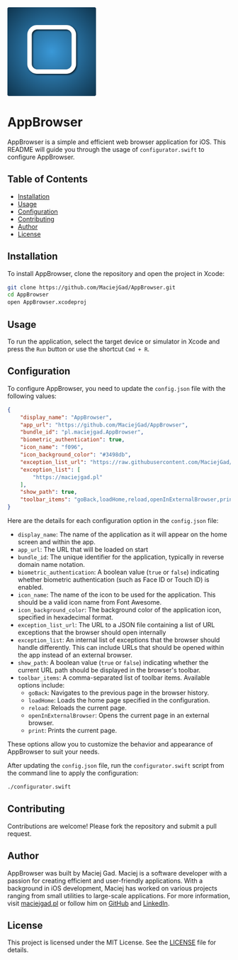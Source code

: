 <img src="output.png" alt="AppBrowser Icon" width="200px">

# AppBrowser
AppBrowser is a simple and efficient web browser application for iOS. This README will guide you through the usage of <code>configurator.swift</code> to configure AppBrowser.

## Table of Contents
- [Installation](#installation)
- [Usage](#usage)
- [Configuration](#configuration)
- [Contributing](#contributing)
- [Author](#author)
- [License](#license)

## Installation

To install AppBrowser, clone the repository and open the project in Xcode:

```sh
git clone https://github.com/MaciejGad/AppBrowser.git
cd AppBrowser
open AppBrowser.xcodeproj
```

## Usage

To run the application, select the target device or simulator in Xcode and press the `Run` button or use the shortcut `Cmd + R`.

## Configuration

To configure AppBrowser, you need to update the `config.json` file with the following values:

```json
{
    "display_name": "AppBrowser",
    "app_url": "https://github.com/MaciejGad/AppBrowser",
    "bundle_id": "pl.maciejgad.AppBrowser",
    "biometric_authentication": true,
    "icon_name": "f096",
    "icon_background_color": "#3498db",
    "exception_list_url": "https://raw.githubusercontent.com/MaciejGad/AppBrowser/refs/heads/main/AppBrowser/url_exceptions.json",
    "exception_list": [
        "https://maciejgad.pl"
    ],
    "show_path": true,
    "toolbar_items": "goBack,loadHome,reload,openInExternalBrowser,print"
}
```

Here are the details for each configuration option in the `config.json` file:

- `display_name`: The name of the application as it will appear on the home screen and within the app.
- `app_url`: The URL that will be loaded on start
- `bundle_id`: The unique identifier for the application, typically in reverse domain name notation.
- `biometric_authentication`: A boolean value (`true` or `false`) indicating whether biometric authentication (such as Face ID or Touch ID) is enabled.
- `icon_name`: The name of the icon to be used for the application. This should be a valid icon name from Font Awesome.
- `icon_background_color`: The background color of the application icon, specified in hexadecimal format.
- `exception_list_url`: The URL to a JSON file containing a list of URL exceptions that the browser should open internally 
- `exception_list`: An internal list of exceptions that the browser should handle differently. This can include URLs that should be opened within the app instead of an external browser.
- `show_path`: A boolean value (`true` or `false`) indicating whether the current URL path should be displayed in the browser's toolbar.
- `toolbar_items`: A comma-separated list of toolbar items. Available options include:
  - `goBack`: Navigates to the previous page in the browser history.
  - `loadHome`: Loads the home page specified in the configuration.
  - `reload`: Reloads the current page.
  - `openInExternalBrowser`: Opens the current page in an external browser.
  - `print`: Prints the current page.
  
These options allow you to customize the behavior and appearance of AppBrowser to suit your needs.

After updating the `config.json` file, run the `configurator.swift` script from the command line to apply the configuration:

```sh
./configurator.swift
```

## Contributing

Contributions are welcome! Please fork the repository and submit a pull request.

## Author

AppBrowser was built by Maciej Gad. Maciej is a software developer with a passion for creating efficient and user-friendly applications. With a background in iOS development, Maciej has worked on various projects ranging from small utilities to large-scale applications. For more information, visit [maciejgad.pl](https://maciejgad.pl) or follow him on [GitHub](https://github.com/MaciejGad) and [LinkedIn](https://www.linkedin.com/in/gadmaciej/).


## License

This project is licensed under the MIT License. See the [LICENSE](LICENSE) file for details.